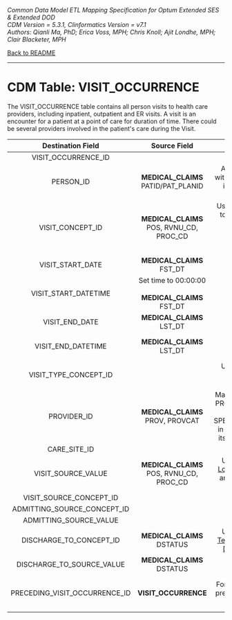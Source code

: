 *Common Data Model ETL Mapping Specification for Optum Extended SES & Extended DOD*
<br>*CDM Version = 5.3.1, Clinformatics Version = v7.1*
<br>*Authors: Qianli Ma, PhD; Erica Voss, MPH; Chris Knoll; Ajit Londhe, MPH; Clair Blacketer, MPH*

[Back to README](README.md)

---

# CDM Table: VISIT_OCCURRENCE

The VISIT_OCCURRENCE table contains all person visits to health care providers, including inpatient, outpatient and ER visits. A visit is an encounter for a patient at a point of care for duration of time. There could be several providers involved in the patient's care during the Visit.

<a name="table-mappings-visit-occurrence"></a>

**Destination Field**|**Source Field**|**Applied Rule**|**Comment**
:-----:|:-----:|:-----:|:-----:
VISIT_OCCURRENCE_ID| |System generated.|
PERSON_ID|**MEDICAL_CLAIMS**<br/>PATID/PAT_PLANID|At the row level we work with PAT_PLANID, but PATID is what is written to the CDM.|
VISIT_CONCEPT_ID|**MEDICAL_CLAIMS**<br/>POS, RVNU_CD, PROC_CD|Use the steps in [Visit Logic](code_snippets.md#visit-logic) to map to CONCEPT_IDs:<br>IP = 9201<br>OP = 9202<br>ER = 9203<br>LTC = 42898160|These CONCEPT_IDs fall under VOCABULARY_ID = 'Visit' in CONCEPT table.
VISIT_START_DATE|**MEDICAL_CLAIMS**<br/>FST_DT| Use min(FST_DT) |
VISIT_START_DATETIME|Set time to 00:00:00<br/><br/>**MEDICAL_CLAIMS** FST_DT| Use min(FST_DT) |
VISIT_END_DATE|**MEDICAL_CLAIMS**<br/>LST_DT| Use min(LST_DT) |
VISIT_END_DATETIME|**MEDICAL_CLAIMS**<br/>LST_DT|Set time to 00:00:00<br/><br/>Use min(LST_DT) |
VISIT_TYPE_CONCEPT_ID| |Use concept [44818517 (Visit derived from encounter on claim)](http://www.ohdsi.org/web/atlas/#/concept/44818517)|
PROVIDER_ID|**MEDICAL_CLAIMS**<br>PROV, PROVCAT|Map PROV and PROVCAT to PROVIDER_SOURCE_VALUE and SPECIALTY_SOURCE_VALUE in Provider table to extract its associated Provider ID. |
CARE_SITE_ID| | NULL |
VISIT_SOURCE_VALUE| **MEDICAL_CLAIMS**<br/>POS, RVNU_CD, PROC_CD | Use the steps from [Visit Logic](code_snippets.md#visit-logic) to define visit types, and then obtain values of 'IP','ER','OP', or 'LTC'. |
VISIT_SOURCE_CONCEPT_ID| | 0 |
ADMITTING_SOURCE_CONCEPT_ID| | 0 |
ADMITTING_SOURCE_VALUE| | NULL |
DISCHARGE_TO_CONCEPT_ID|**MEDICAL_CLAIMS**<br/>DSTATUS|Use [Source to Standard Terminology](code_snippets.md#source-to-standard-terminology) and filter with [Discharge Status Logic](code_snippets.md#discharge-status-logic) |
DISCHARGE_TO_SOURCE_VALUE|**MEDICAL_CLAIMS**<br/>DSTATUS| |
PRECEDING_VISIT_OCCURRENCE_ID|**VISIT_OCCURRENCE** | For a given person, find the previous visit and reference it. | A foreign key to the **VISIT_OCCURRENCE** table of the visit immediately
